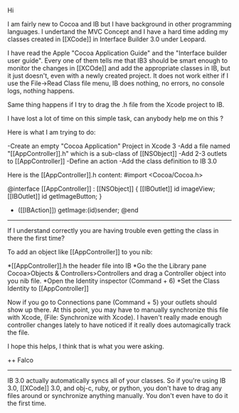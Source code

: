 Hi

I am fairly new to Cocoa and IB but I have background in other programming languages. I undertand the MVC Concept and I have a hard time adding my classes created in [[XCode]] in Interface Builder 3.0 under Leopard.


I have read the Apple "Cocoa Application Guide" and the "Interface builder user guide". Every one of them tells me that IB3 should be smart enough to monitor the changes in [[XCOde]] and add the appropriate classes in IB, but it just doesn't, even with a newly created project. It does not work either if I use the File->Read Class file menu, IB does nothing, no errors, no console logs, nothing happens.

Same thing happens if I try to drag the .h file from the Xcode project to IB.

I have lost a lot of time on this simple task, can anybody help me on this ?

Here is what I am trying to do:

-Create an empty "Cocoa Application" Project in Xcode 3
-Add a file named "[[AppController]].h" which is a sub-class of [[NSObject]]
-Add 2-3 outlets to [[AppController]]
-Define an action
-Add the class definition to IB 3.0

Here is the [[AppController]].h content:
#import <Cocoa/Cocoa.h>


@interface [[AppController]] : [[NSObject]] {
    [[IBOutlet]] id imageView;
[[IBOutlet]] id getImageButton;
}
- ([[IBAction]]) getImage:(id)sender;
@end

----

If I understand correctly you are having trouble even getting the class in there the first time? 


 To add an object like [[AppController]] to you nib:


*[[AppController]].h the header file into IB
*Go the the Library pane Cocoa>Objects & Controllers>Controllers and drag a Controller object into you nib file.
*Open the Identity inspector (Command + 6)
*Set the Class Identity to [[AppController]]


Now if you go to Connections pane (Command + 5) your outlets should show up there. At this point, you may have to manually synchronize this file with Xcode, (File: Synchronize with Xcode). I haven't really made enough controller changes lately to have noticed if it really does automagically track the file. 

I hope this helps, I think that is what you were asking.

++ Falco

----

IB 3.0 actually automatically syncs all of your classes. So if you're using IB 3.0, [[XCode]] 3.0, and obj-c, ruby, or python, you don't have to drag any files around or synchronize anything manually. You don't even have to do it the first time.